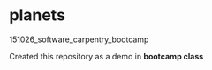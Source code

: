 # planets
151026_software_carpentry_bootcamp

Created this repository as a demo in **bootcamp class**
